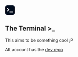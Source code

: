 ![The Terminal Logo](https://github.com/AIV420/theterminal/blob/main/img/favicon-32.png)

## The Terminal >_

This aims to be something cool ;P

Alt account has the [dev repo](https://github.com/AIV420/theterminal)
